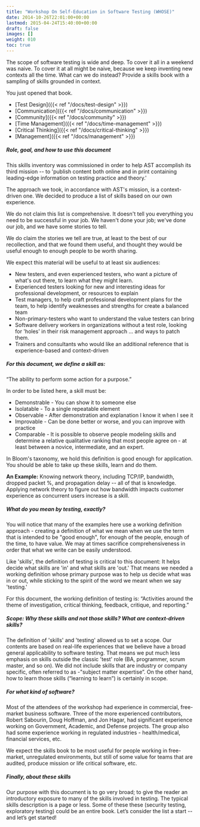 ```yaml
---
title: "Workshop On Self-Education in Software Testing (WHOSE)"
date: 2014-10-26T22:01:00+00:00
lastmod: 2015-04-24T15:40:00+00:00
draft: false
images: []
weight: 010
toc: true
---
```


The scope of software testing is wide and deep. To cover it all in a weekend was naive. To cover it at all might be naive, because we keep inventing new contexts all the time. What can we do instead? Provide a skills book with a sampling of skills grounded in context.

You just opened that book.

* [Test Design]({{< ref "/docs/test-design" >}})
* [Communication]({{< ref "/docs/communication" >}})
* [Community]({{< ref "/docs/community" >}})
* [Time Management]({{< ref "/docs/time-management" >}})
* [Critical Thinking]({{< ref "/docs/critical-thinking" >}})
* [Management]({{< ref "/docs/management" >}})

##### Role, goal, and how to use this document
This skills inventory was commissioned in order to help AST accomplish its third mission -- to 'publish content both online and in print containing leading-edge information on testing practice and theory.'

The approach we took, in accordance with AST's mission, is a context-driven one. We decided to produce a list of skills based on our own experience.

We do not claim this list is comprehensive. It doesn't tell you everything you need to be successful in your job. We haven't done your job; we've done our job, and we have some stories to tell.

We do claim the stories we tell are true, at least to the best of our recollection, and that we found them useful, and thought they would be useful enough to enough people to be worth sharing.

We expect this material will be useful to at least six audiences:
* New testers, and even experienced testers, who want a picture of what's out there, to learn what they might learn.
* Experienced testers looking for new and interesting ideas for professional development, or resources to explain
* Test managers, to help craft professional development plans for the team, to help identify weaknesses and strengths for create a balanced team
* Non-primary-testers who want to understand the value testers can bring
* Software delivery workers in organizations without a test role, looking for 'holes' in their risk management approach ... and ways to patch them.
* Trainers and consultants who would like an additional reference that is experience-based and context-driven

##### For this document, we define a skill as:
“The ability to perform some action for a purpose.”

In order to be listed here, a skill must be:
* Demonstrable - You can show it to someone else
* Isolatable - To a single repeatable element
* Observable - After demonstration and explanation I know it when I see it
* Improvable - Can be done better or worse, and you can improve with practice
* Comparable - It is possible to observe people modeling skills and determine a relative qualitative ranking that most people agree on - at least between a novice, intermediate, and an expert.

In Bloom's taxonomy, we hold this definition is good enough for application. You should be able to take up these skills, learn and do them.

**An Example:** Knowing network theory, including TCP/IP, bandwidth, dropped packet %, and propagation delay -- all of that is knowledge. Applying network theory to figure out how bandwidth impacts customer experience as concurrent users increase is a skill.

##### What do you mean by testing, exactly?
You will notice that many of the examples here use a working definition approach - creating a definition of what we mean when we use the term that is intended to be "good enough", for enough of the people, enough of the time, to have value. We may at times sacrifice comprehensiveness in order that what we write can be easily understood.

Like 'skills', the definition of testing is critical to this document: It helps decide what skills are 'in' and what skills are 'out.' That means we needed a working definition whose primary purpose was to help us decide what was in or out, while sticking to the spirit of the word we meant when we say 'testing.'

For this document, the working definition of testing is: “Activities around the theme of investigation, critical thinking, feedback, critique, and reporting.”

##### Scope: Why these skills and not those skills? What are context-driven skills?
The definition of 'skills' and 'testing' allowed us to set a scope. Our contents are based on real-life experiences that we believe have a broad general applicability to software testing. That means we put much less emphasis on skills outside the classic 'test' role (BA, programmer, scrum master, and so on). We did not include skills that are industry or company specific, often referred to as -"subject matter expertise”. On the other hand, how to learn those skills (“learning to learn”) is certainly in scope.

##### For what kind of software?
Most of the attendees of the workshop had experience in commercial, free-market business software. Three of the more experienced contributors, Robert Sabourin, Doug Hoffman, and Jon Hagar, had significant experience working on Government, Academic, and Defense projects. The group also had some experience working in regulated industries - health/medical, financial services, etc.

We expect the skills book to be most useful for people working in free-market, unregulated environments, but still of some value for teams that are audited, produce mission or life critical software, etc.

##### Finally, about these skills
Our purpose with this document is to go very broad; to give the reader an introductory exposure to many of the skills involved in testing. The typical skills description is a page or less. Some of these these (security testing, exploratory testing) could be an entire book. Let’s consider the list a start -- and let’s get started!
